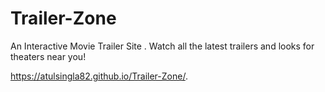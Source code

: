 # Trailer-Zone
An Interactive Movie Trailer Site . Watch all the latest trailers and looks for theaters near you!

https://atulsingla82.github.io/Trailer-Zone/.
